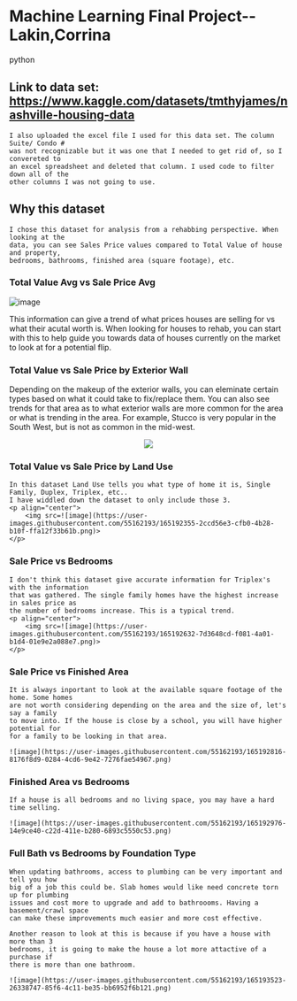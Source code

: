 # Machine Learning Final Project--Lakin,Corrina
python

## Link to data set: https://www.kaggle.com/datasets/tmthyjames/nashville-housing-data

    I also uploaded the excel file I used for this data set. The column Suite/ Condo # 
    was not recognizable but it was one that I needed to get rid of, so I convereted to
    an excel spreadsheet and deleted that column. I used code to filter down all of the
    other columns I was not going to use.
    
## Why this dataset

    I chose this dataset for analysis from a rehabbing perspective. When looking at the 
    data, you can see Sales Price values compared to Total Value of house and property,
    bedrooms, bathrooms, finished area (square footage), etc. 
    
    
### Total Value Avg vs Sale Price Avg

  ![image](https://user-images.githubusercontent.com/55162193/165191493-e4170fea-deea-4681-a4f9-eb832fbc2c15.png)

  This information can give a trend of what prices houses are selling for vs what their
  acutal worth is. When looking for houses to rehab, you can start with this to help
  guide you towards data of houses currently on the market to look at for a potential 
  flip.
  
### Total Value vs Sale Price by Exterior Wall

  Depending on the makeup of the exterior walls, you can eleminate certain types based
  on what it could take to fix/replace them. You can also see trends for that area as
  to what exterior walls are more common for the area or what is trending in the area. 
  For example, Stucco is very popular in the South West, but is not as common in the 
  mid-west.
  <p align="center">
    <img src=[image](https://user-images.githubusercontent.com/55162193/165192081-2aaf2b80-6fd0-475e-b1ae-00e2fd646b0c.png)>
  </p>

### Total Value vs Sale Price by Land Use

    In this dataset Land Use tells you what type of home it is, Single Family, Duplex, Triplex, etc..
    I have widdled down the dataset to only include those 3. 
    <p align="center">
        <img src=![image](https://user-images.githubusercontent.com/55162193/165192355-2ccd56e3-cfb0-4b28-b10f-ffa12f33b61b.png)>
    </p>

### Sale Price vs Bedrooms

    I don't think this dataset give accurate information for Triplex's with the information 
    that was gathered. The single family homes have the highest increase in sales price as
    the number of bedrooms increase. This is a typical trend. 
    <p align="center">
        <img src=![image](https://user-images.githubusercontent.com/55162193/165192632-7d3648cd-f081-4a01-b1d4-01e9e2a088e7.png)>
    </p>
    
### Sale Price vs Finished Area

    It is always inportant to look at the available square footage of the home. Some homes
    are not worth considering depending on the area and the size of, let's say a family
    to move into. If the house is close by a school, you will have higher potential for
    for a family to be looking in that area. 
    
    ![image](https://user-images.githubusercontent.com/55162193/165192816-8176f8d9-0284-4cd6-9e42-7276fae54967.png)

    
### Finished Area vs Bedrooms

    If a house is all bedrooms and no living space, you may have a hard time selling.
    
    ![image](https://user-images.githubusercontent.com/55162193/165192976-14e9ce40-c22d-411e-b280-6893c5550c53.png)

### Full Bath vs Bedrooms by Foundation Type

    When updating bathrooms, access to plumbing can be very important and tell you how
    big of a job this could be. Slab homes would like need concrete torn up for plumbing
    issues and cost more to upgrade and add to bathroooms. Having a basement/crawl space 
    can make these improvements much easier and more cost effective. 
    
    Another reason to look at this is because if you have a house with more than 3 
    bedrooms, it is going to make the house a lot more attactive of a purchase if 
    there is more than one bathroom. 
    
    ![image](https://user-images.githubusercontent.com/55162193/165193523-26338747-85f6-4c11-be35-bb6952f6b121.png)


    

    
    



